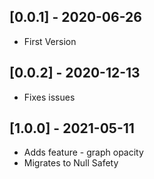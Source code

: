 ## [0.0.1] - 2020-06-26

* First Version

## [0.0.2] - 2020-12-13

* Fixes issues

## [1.0.0] - 2021-05-11

* Adds feature - graph opacity
* Migrates to Null Safety